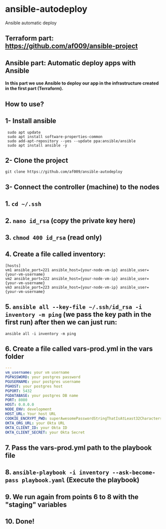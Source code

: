 # ansible-autodeploy
Ansible automatic deploy 

## Terraform part: https://github.com/af009/ansible-project
## Ansible part: Automatic deploy apps with Ansible
#### In this part we use Ansible to deploy our app in the infrastructure created in the first part (Terraform).




## How to use?

## **1- Install ansible**
```
 sudo apt update
 sudo apt install software-properties-common
 sudo add-apt-repository --yes --update ppa:ansible/ansible
 sudo apt install ansible -y
 ```

## **2- Clone the project**
```
git clone https://github.com/af009/ansible-autodeploy
```


## **3- Connect the controller (machine)  to the nodes**
## 1. `cd ~/.ssh`
## 2. `nano id_rsa` (copy the private key here)
## 3. `chmod 400 id_rsa` (read only)
## 4. Create a file called inventory:
```
[hosts]
vm1 ansible_port=221 ansible_host={your-node-vm-ip} ansible_user={your-vm-username}
vm2 ansible_port=222 ansible_host={your-node-vm-ip} ansible_user={your-vm-username}
vm3 ansible_port=223 ansible_host={your-node-vm-ip} ansible_user={your-vm-username}
```
## 5. `ansible all --key-file ~/.ssh/id_rsa -i inventory -m ping` (we pass the key path in the first run) after then we can just run: <br /> 
`ansible all -i inventory -m ping`
## 6. Create a file called vars-prod.yml in the vars folder
```yml
---
vm_username: your vm username
PGPASSWORD: your postgres password
PGUSERNAME: your postgres username
PGHOST: your postgres host
PGPORT: 5432
PGDATABASE: your postgres DB name
PORT: 8080
HOST: 0.0.0.0
NODE_ENV: development
HOST_URL: Your host URL
COOKIE_ENCRYPT_PWD: superAwesomePasswordStringThatIsAtLeast32CharactersLong!
OKTA_ORG_URL: your Okta URL
OKTA_CLIENT_ID: your Okta ID
OKTA_CLIENT_SECRET: your Okta Secret

```
## 7.  Pass the vars-prod.yml path to the playbook file
## 8. `ansible-playbook -i inventory --ask-become-pass playbook.yaml` (Execute the playbook)
## 9. We run again from points 6 to 8 with the "staging" variables
## 10. Done!
